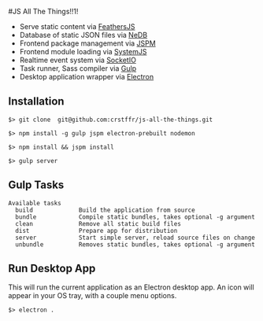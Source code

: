 #JS All The Things!!1!

* Serve static content via [FeathersJS](http://docs.feathersjs.com/)
* Database of static JSON files via [NeDB](https://github.com/louischatriot/nedb)
* Frontend package management via [JSPM](http://jspm.io/)
* Frontend module loading via [SystemJS](https://github.com/systemjs/systemjs)
* Realtime event system via [SocketIO](http://socket.io/)
* Task runner, Sass compiler via [Gulp](http://gulpjs.com/)
* Desktop application wrapper via [Electron](http://electron.atom.io/)

## Installation

```
$> git clone  git@github.com:crstffr/js-all-the-things.git

$> npm install -g gulp jspm electron-prebuilt nodemon

$> npm install && jspm install

$> gulp server
```

## Gulp Tasks

```
Available tasks
  build             Build the application from source
  bundle            Compile static bundles, takes optional -g argument
  clean             Remove all static build files
  dist              Prepare app for distribution
  server            Start simple server, reload source files on change
  unbundle          Removes static bundles, takes optional -g argument
```

## Run Desktop App

This will run the current application as an Electron desktop app.
An icon will appear in your OS tray, with a couple menu options.

```
$> electron .
```
